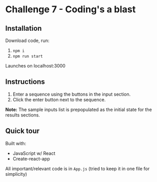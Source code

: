 # Challenge 7 - Coding's a blast

## Installation

Download code, run:

1. `npm i`
1. `npm run start`

Launches on localhost:3000

## Instructions

1. Enter a sequence using the buttons in the input section.
1. Click the enter button next to the sequence.

**Note:** The sample inputs list is prepopulated as the initial state for the results sections.

## Quick tour

Built with:

- JavaScript w/ React
- Create-react-app

All important/relevant code is in `App.js` (tried to keep it in one file for simplicity)
